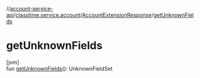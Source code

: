 //[account-service-api](../../../index.md)/[classtime.service.account](../index.md)/[AccountExtensionResponse](index.md)/[getUnknownFields](get-unknown-fields.md)

# getUnknownFields

[jvm]\
fun [getUnknownFields](get-unknown-fields.md)(): UnknownFieldSet
